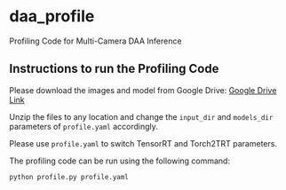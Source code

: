 # daa_profile
Profiling Code for Multi-Camera DAA Inference

## Instructions to run the Profiling Code

Please download the images and model from Google Drive: [Google Drive Link](https://drive.google.com/drive/folders/1dViPz_SFTUZUspZlKZDvFgA2jTTvNIyL?usp=sharing)

Unzip the files to any location and change the `input_dir` and `models_dir` parameters of `profile.yaml` accordingly.

Please use `profile.yaml` to switch TensorRT and Torch2TRT parameters.

The profiling code can be run using the following command:

```
python profile.py profile.yaml
```
